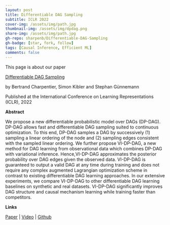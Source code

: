 ```yaml
---
layout: post
title: Differentiable DAG Sampling
subtitle: ICLR 2022
cover-img: /assets/img/path.jpg
thumbnail-img: /assets/img/dpdag.png
share-img: /assets/img/path.jpg
gh-repo: sharpenb/Differentiable-DAG-Sampling
gh-badge: [star, fork, follow]
tags: [Causal Inference, Efficient ML]
comments: false
---
```


This page is about our paper

[Differentiable DAG Sampling](https://openreview.net/pdf?id=9wOQOgNe-w)

by Bertrand Charpentier, Simon Kibler and Stephan Günnemann

Published at the International Conference on Learning Representations (ICLR), 2022

**Abstract**

We propose a new differentiable probabilistic model over DAGs (DP-DAG). DP-DAG allows fast and differentiable DAG sampling suited to continuous optimization. To this end, DP-DAG samples a DAG by successively (1) sampling a linear ordering of the node and (2) sampling edges consistent with the sampled linear ordering. We further propose VI-DP-DAG, a new method for DAG learning from observational data which combines DP-DAG with variational inference. Hence,VI-DP-DAG approximates the posterior probability over DAG edges given the observed data. VI-DP-DAG is guaranteed to output a valid DAG at any time during training and does not require any complex augmented Lagrangian optimization scheme in contrast to existing differentiable DAG learning approaches. In our extensive experiments, we compare VI-DP-DAG to other differentiable DAG learning baselines on synthetic and real datasets. VI-DP-DAG significantly improves DAG structure and causal mechanism learning while training faster than competitors.

**Links**

[Paper](https://openreview.net/pdf?id=9wOQOgNe-w) | [Video](https://www.youtube.com/watch?v=JiS7wJle2Ao) | [Github](https://github.com/sharpenb/Differentiable-DAG-Sampling)
